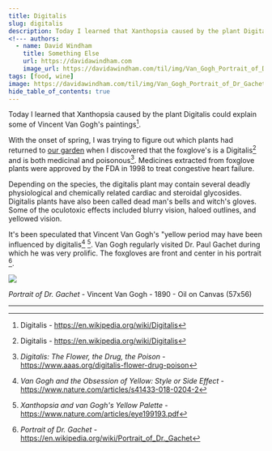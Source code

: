 ```yaml
---
title: Digitalis
slug: digitalis
description: Today I learned that Xanthopsia caused by the plant Digitalis could explain some of Vincent Van Gogh's paintings. 
<!--- authors:
  - name: David Windham
    title: Something Else
    url: https://davidawindham.com
    image_url: https://davidawindham.com/til/img/Van_Gogh_Portrait_of_Dr_Gachet.jpg -->
tags: [food, wine]
image: https://davidawindham.com/til/img/Van_Gogh_Portrait_of_Dr_Gachet.jpg
hide_table_of_contents: true
---
```


Today I learned that Xanthopsia caused by the plant Digitalis could explain some of Vincent Van Gogh's paintings[^1].

<!--truncate-->

With the onset of spring, I was trying to figure out which plants had returned to [our garden](/notes/garden) when I discovered that the foxglove's is a Digitalis[^1] and is both medicinal and poisonous[^2].  Medicines extracted from foxglove plants were approved by the FDA in 1998 to treat congestive heart failure.

Depending on the species, the digitalis plant may contain several deadly physiological and chemically related cardiac and steroidal glycosides. Digitalis plants have also been called dead man's bells and witch's gloves. Some of the oculotoxic effects included blurry vision, haloed outlines, and yellowed vision. 

It's been speculated that Vincent Van Gogh's "yellow period may have been influenced by digitalis[^3] [^4]. Van Gogh regularly visited Dr. Paul Gachet during which he was very prolific. The foxgloves are front and center in his portrait [^5].

![](/img/Van_Gogh_Portrait_of_Dr_Gachet.jpg)
<div style={{display: 'flex',  justifyContent:'center', alignItems:'center', fontSize:'small', marginBottom:'20px'}}><i>Portrait of Dr. Gachet</i> - Vincent Van Gogh - 1890 - Oil on Canvas (57x56)</div>




---

[^1]: Digitalis - https://en.wikipedia.org/wiki/Digitalis
[^2]: _Digitalis: The Flower, the Drug, the Poison_ - https://www.aaas.org/digitalis-flower-drug-poison
[^3]: _Van Gogh and the Obsession of Yellow: Style or Side Effect_ - https://www.nature.com/articles/s41433-018-0204-2
[^4]: _Xanthopsia and van Gogh's Yellow Palette_ - https://www.nature.com/articles/eye199193.pdf
[^5]: _Portrait of Dr. Gachet_ - https://en.wikipedia.org/wiki/Portrait_of_Dr._Gachet



